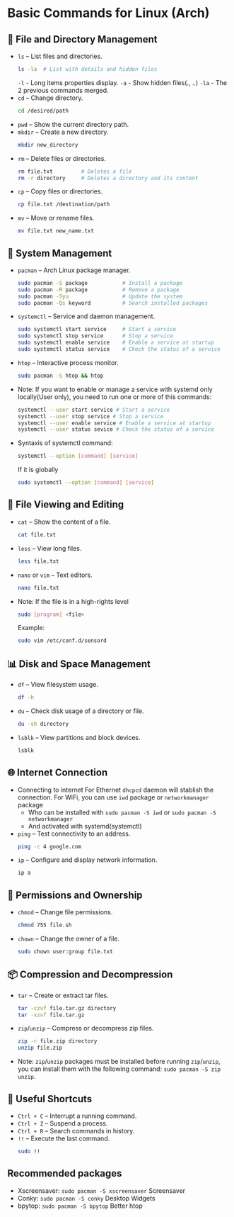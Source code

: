 # Basic Commands for Linux (Arch)

## 📂 **File and Directory Management**

- `ls` – List files and directories.  
  ```bash
  ls -la  # List with details and hidden files
  ```
  `-l` - Long items properties display.
  `-a` - Show hidden files(., ..)
  `-la` - The 2 previous commands merged.
- `cd` – Change directory.  
  ```bash
  cd /desired/path
  ```
- `pwd` – Show the current directory path.
- `mkdir` – Create a new directory.  
  ```bash
  mkdir new_directory
  ```
- `rm` – Delete files or directories.  
  ```bash
  rm file.txt         # Deletes a file
  rm -r directory     # Deletes a directory and its content
  ```
- `cp` – Copy files or directories.  
  ```bash
  cp file.txt /destination/path
  ```
- `mv` – Move or rename files.  
  ```bash
  mv file.txt new_name.txt
  ```

## 🔧 **System Management**

- `pacman` – Arch Linux package manager.  
  ```bash
  sudo pacman -S package           # Install a package
  sudo pacman -R package           # Remove a package
  sudo pacman -Syu                 # Update the system
  sudo pacman -Qs keyword          # Search installed packages
  ```
- `systemctl` – Service and daemon management.  
  ```bash
  sudo systemctl start service     # Start a service
  sudo systemctl stop service      # Stop a service
  sudo systemctl enable service    # Enable a service at startup
  sudo systemctl status service    # Check the status of a service
  ```
- `htop` – Interactive process monitor.  
  ```bash
  sudo pacman -S htop && htop
  ```
- Note: If you want to enable or manage a service with systemd only locally(User only), you need to run one or more of this commands:
  ```bash
  systemctl --user start service # Start a service
  systemctl --user stop service # Stop a service
  systemctl --user enable service # Enable a service at startup
  systemctl --user status sevice # Check the status of a service
  ```
- Syntaxis of systemctl command:
  ```bash
  systemctl --option [command] [service]
  ```
  If it is globally
  ```bash
  sudo systemctl --option [command] [service]
  ```

## 📜 **File Viewing and Editing**

- `cat` – Show the content of a file.  
  ```bash
  cat file.txt
  ```
- `less` – View long files.  
  ```bash
  less file.txt
  ```
- `nano` or `vim` – Text editors.  
  ```bash
  nano file.txt
  ```
- Note: If the file is in a high-rights level
  ```bash
  sudo [program] <file>
  ```
  Example:
  ```bash
  sudo vim /etc/conf.d/sensord
  ```
## 📊 **Disk and Space Management**

- `df` – View filesystem usage.  
  ```bash
  df -h
  ```
- `du` – Check disk usage of a directory or file.  
  ```bash
  du -sh directory
  ```
- `lsblk` – View partitions and block devices.  
  ```bash
  lsblk
  ```

## 🌐 **Internet Connection**
- Connecting to internet
  For Ethernet `dhcpcd` daemon will stablish the connection.
  For WiFi, you can use
  `iwd` package
  or `networkmanager` package
  - Who can be installed with `sudo pacman -S iwd` or `sudo pacman -S networkmanager`
  - And activated with systemd(systemctl) 
- `ping` – Test connectivity to an address.  
  ```bash
  ping -c 4 google.com
  ```
- `ip` – Configure and display network information.  
  ```bash
  ip a
  ```

## 🔑 **Permissions and Ownership**

- `chmod` – Change file permissions.  
  ```bash
  chmod 755 file.sh
  ```
- `chown` – Change the owner of a file.  
  ```bash
  sudo chown user:group file.txt
  ```

## 📦 **Compression and Decompression**

- `tar` – Create or extract tar files.  
  ```bash
  tar -czvf file.tar.gz directory
  tar -xzvf file.tar.gz
  ```
- `zip`/`unzip` – Compress or decompress zip files.  
  ```bash
  zip -r file.zip directory
  unzip file.zip
  ```
- Note: `zip`/`unzip` packages must be installed before running `zip`/`unzip`, you can install them with the following command: `sudo pacman -S zip unzip`.

## 🚀 **Useful Shortcuts**

- `Ctrl + C` – Interrupt a running command.
- `Ctrl + Z` – Suspend a process.
- `Ctrl + R` – Search commands in history.
- `!!` – Execute the last command.  
  ```bash
  sudo !!
  ```
## Recommended packages
- Xscreensaver: `sudo pacman -S xscreensaver` Screensaver
- Conky: `sudo pacman -S conky` Desktop Widgets
- bpytop: `sudo pacman -S bpytop` Better htop
